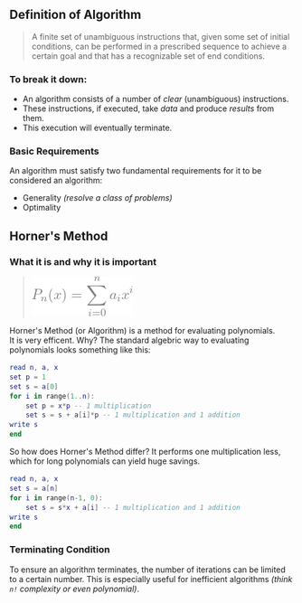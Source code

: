 ## Definition of Algorithm
> A finite set of unambiguous instructions that, given some set of initial conditions, 
can be performed in a prescribed sequence to achieve a certain goal and that has a recognizable set of end conditions.
### To break it down:
* An algorithm consists of a number of *clear* (unambiguous) instructions.  
* These instructions, if executed, take *data* and produce *results* from them.   
* This execution will eventually terminate.
### Basic Requirements
An algorithm must satisfy two fundamental requirements for it to be considered an algorithm:
* Generality *(resolve a class of problems)*
* Optimality
## Horner's Method
### What it is and why it is important
> ![pn](/img/alg/pn.png)  

Horner's Method (or Algorithm) is a method for evaluating polynomials.  
It is very efficent. Why? The standard algebric way to evaluating polynomials looks something like this:  

```lua
read n, a, x
set p = 1
set s = a[0]
for i in range(1..n):
    set p = x*p -- 1 multiplication
    set s = s + a[i]*p -- 1 multiplication and 1 addition
write s
end
```
So how does Horner's Method differ? It performs one multiplication less, which for long polynomials can yield huge savings.
```lua
read n, a, x
set s = a[n]
for i in range(n-1, 0):
    set s = s*x + a[i] -- 1 multiplication and 1 addition
write s
end
```
### Terminating Condition
To ensure an algorithm terminates, the number of iterations can be limited to a certain number. This is especially useful for inefficient algorithms *(think `n!` complexity or even polynomial)*.
